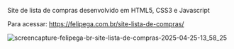 Site de lista de compras desenvolvido em HTML5, CSS3 e Javascript

Para acessar: https://felipega.com.br/site-lista-de-compras/

![screencapture-felipega-br-site-lista-de-compras-2025-04-25-13_58_25](https://github.com/user-attachments/assets/2f2b0631-95cf-4c7d-ae1b-46b7f5cb371c)

